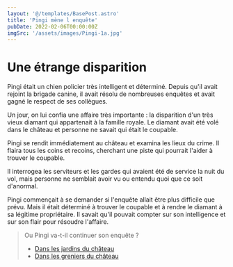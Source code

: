 ```yaml
---
layout: '@/templates/BasePost.astro'
title: 'Pingi mène l enquête'
pubDate: 2022-02-06T00:00:00Z
imgSrc: '/assets/images/Pingi-1a.jpg'
---
```

# Une étrange disparition

Pingi était un chien policier très intelligent et déterminé. Depuis qu'il avait rejoint la brigade canine, il avait résolu de nombreuses enquêtes et avait gagné le respect de ses collègues.

Un jour, on lui confia une affaire très importante : la disparition d'un très vieux diamant qui appartenait à la famille royale. Le diamant avait été volé dans le château et personne ne savait qui était le coupable.

Pingi se rendit immédiatement au château et examina les lieux du crime. Il flaira tous les coins et recoins, cherchant une piste qui pourrait l'aider à trouver le coupable.

Il interrogea les serviteurs et les gardes qui avaient été de service la nuit du vol, mais personne ne semblait avoir vu ou entendu quoi que ce soit d'anormal.

Pingi commençait à se demander si l'enquête allait être plus difficile que prévu. Mais il était déterminé à trouver le coupable et à rendre le diamant à sa légitime propriétaire. Il savait qu'il pouvait compter sur son intelligence et sur son flair pour résoudre l'affaire.

> Ou Pingi va-t-il continuer son enquête ?
> - [Dans les jardins du château](/Pingi-2a)
> - [Dans les greniers du château](/Pingi-2b) 
